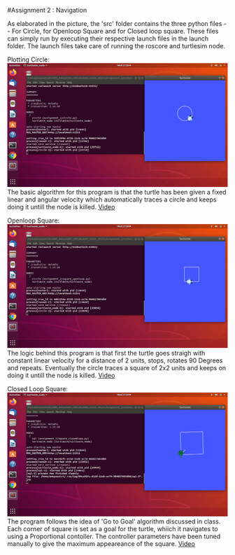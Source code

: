#Assignment 2 : Navigation




As elaborated in the picture, the 'src' folder contains the three python files -- For Circle, for Openloop Square and for Closed loop square. These files can simply run by executing their respective launch files in the launch folder. The launch files take care of running the roscore and turtlesim node.

Plotting Circle:
![Circle](https://github.com/ameyarsalvi/AuE893_AmeyaSalvi_SP21/blob/main/AuE893_Catkin_WS/src/assignment_2/Snapshots/circle.png)
The basic algorithm for this program is that the turtle has been given a fixed linear and angular velocity which automatically traces a circle and keeps doing it untill the node is killed. [Video](https://github.com/ameyarsalvi/AuE893_AmeyaSalvi_SP21/blob/main/AuE893_Catkin_WS/src/assignment_2/Videos/circle.mp4)

Openloop Square:
![Openloop Square](https://github.com/ameyarsalvi/AuE893_AmeyaSalvi_SP21/blob/main/AuE893_Catkin_WS/src/assignment_2/Snapshots/OLSquare.png)
The logic behind this program is that first the turtle goes straigh with constant linear velocity for a distance of 2 units, stops, rotates 90 Degrees and repeats. Eventually the circle traces a square of 2x2 units and keeps on doing it untill the node is killed. [Video](https://github.com/ameyarsalvi/AuE893_AmeyaSalvi_SP21/blob/main/AuE893_Catkin_WS/src/assignment_2/Videos/OpenLoopSquare.mp4)

Closed Loop Square:
![ClosedLoop Square](https://github.com/ameyarsalvi/AuE893_AmeyaSalvi_SP21/blob/main/AuE893_Catkin_WS/src/assignment_2/Snapshots/CLSquare.png)
The program follows the idea of 'Go to Goal' algorithm discussed in class. Each corner of square is set as a goal for the turtle, whiich it navigates to using a Proportional contoller. The controller parameters have been tuned manually to give the maximum appeareance of the square. [Video](https://github.com/ameyarsalvi/AuE893_AmeyaSalvi_SP21/commit/a03ff4ad451b5042e142cb07d9f8c3c90bd59728)
